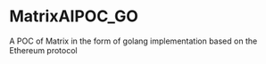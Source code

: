 # MatrixAIPOC_GO
A POC of Matrix in the form of golang implementation based on the Ethereum protocol
